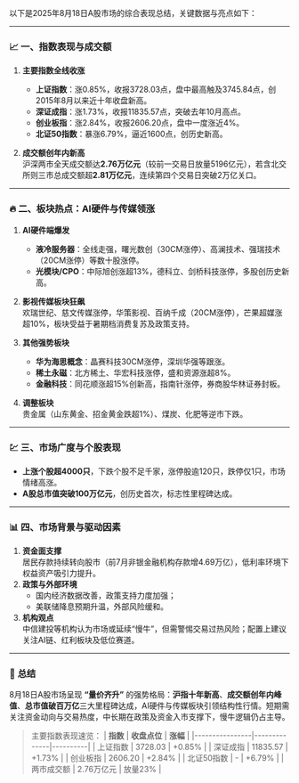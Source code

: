 以下是2025年8月18日A股市场的综合表现总结，关键数据与亮点如下：

---

### 📈 **一、指数表现与成交额**  
1. **主要指数全线收涨**  
    - **上证指数**：涨0.85%，收报3728.03点，盘中最高触及3745.84点，创2015年8月以来近十年收盘新高。  
    - **深证成指**：涨1.73%，收报11835.57点，突破去年10月高点。  
    - **创业板指**：涨2.84%，收报2606.20点，盘中一度涨近4%。  
    - **北证50指数**：暴涨6.79%，逼近1600点，创历史新高。  

2. **成交额创年内新高**  
   沪深两市全天成交额达**2.76万亿元**（较前一交易日放量5196亿元），若含北交所则三市总成交额超**2.81万亿元**，连续第四个交易日突破2万亿关口。

---

### 🔥 **二、板块热点：AI硬件与传媒领涨**  
1. **AI硬件端爆发**  
    - **液冷服务器**：全线走强，曙光数创（30CM涨停）、高澜技术、强瑞技术（20CM涨停）等数十股涨停。  
    - **光模块/CPO**：中际旭创涨超13%，德科立、剑桥科技涨停，多股创历史新高。  

2. **影视传媒板块狂飙**  
   欢瑞世纪、慈文传媒涨停，华策影视、百纳千成（20CM涨停），芒果超媒涨超10%，板块受益于暑期档消费复苏及政策支持。  

3. **其他强势板块**  
    - **华为海思概念**：晶赛科技30CM涨停，深圳华强等跟涨。  
    - **稀土永磁**：北方稀土、华宏科技涨停，盛和资源涨超8%。  
    - **金融科技**：同花顺涨超15%创新高，指南针涨停，券商股华林证券封板。  

4. **调整板块**  
   贵金属（山东黄金、招金黄金跌超1%）、煤炭、化肥等逆市下跌。

---

### 💹 **三、市场广度与个股表现**  
- **上涨个股超4000只**，下跌个股不足千家，涨停股逾120只，跌停仅1只，市场情绪高涨。  
- **A股总市值突破100万亿元**，创历史首次，标志性里程碑达成。

---

### 📊 **四、市场背景与驱动因素**  
1. **资金面支撑**  
   居民存款持续转向股市（前7月非银金融机构存款增4.69万亿），低利率环境下权益资产吸引力提升。  
2. **政策与外部环境**  
    - 国内经济数据改善，政策支持力度加强；  
    - 美联储降息预期升温，外部风险缓和。  
3. **机构观点**  
   中信建投等机构认为市场或延续“慢牛”，但需警惕交易过热风险；配置上建议关注AI链、红利板块及低位赛道。

---

### 💎 **总结**  
8月18日A股市场呈现 **“量价齐升”** 的强势格局：**沪指十年新高**、**成交额创年内峰值**、**总市值破百万亿**三大里程碑达成，AI硬件与传媒板块引领结构性行情。短期需关注资金动向与交易热度，中长期在政策及资金入市支撑下，慢牛逻辑仍占主导。

> 主要指数表现速览：
> | **指数**       | **收盘点位** | **涨幅** |
> |----------------|--------------|----------|
> | 上证指数       | 3728.03      | +0.85%   |
> | 深证成指       | 11835.57     | +1.73%   |
> | 创业板指       | 2606.20      | +2.84%   |
> | 北证50指数     | -            | +6.79%   |
> | 两市成交额     | 2.76万亿元   | 放量23%  |